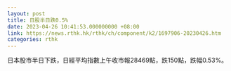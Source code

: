 ```yaml
---
layout: post
title: 日股半日跌0.5%
date: 2023-04-26 10:41:53.000000000 +08:00
link: https://news.rthk.hk/rthk/ch/component/k2/1697906-20230426.htm
categories: rthk
---
```


日本股市半日下跌，日經平均指數上午收市報28469點，跌150點，跌幅0.53%。
